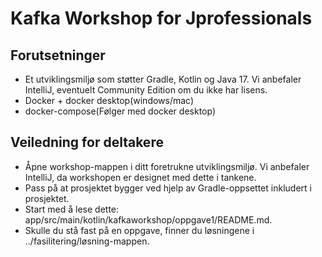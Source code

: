 # Kafka Workshop for Jprofessionals

## Forutsetninger

- Et utviklingsmiljø som støtter Gradle, Kotlin og Java 17. Vi anbefaler IntelliJ, eventuelt Community Edition om du ikke har lisens.
- Docker + docker desktop(windows/mac)
- docker-compose(Følger med docker desktop)

## Veiledning for deltakere

- Åpne workshop-mappen i ditt foretrukne utviklingsmiljø. Vi anbefaler IntelliJ, da workshopen er designet med dette i tankene.
- Pass på at prosjektet bygger ved hjelp av Gradle-oppsettet inkludert i prosjektet.
- Start med å lese dette: app/src/main/kotlin/kafkaworkshop/oppgave1/README.md.
- Skulle du stå fast på en oppgave, finner du løsningene i ../fasilitering/løsning-mappen.
